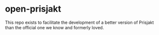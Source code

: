 # open-prisjakt
This repo exists to facilitate the development of a better version of Prisjakt than the official one we know and formerly loved.
